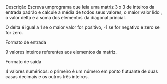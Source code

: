 Descrição
Escreva umprograma que leia uma matriz 3 x 3 de inteiros da entrada padrão e calcule a média de todos seus valores, o maior valor lido , o valor delta e a soma dos elementos da diagonal princial.

O delta é igual a 1 se o maior valor for positivo, -1 se for negativo e zero se for zero.

Formato de entrada

9 valores inteiros referentes aos elementos da matriz.

Formato de saída

4 valores numéricos: o primeiro é um número em ponto flutuante de duas casas decimais e os outros três inteiros.
